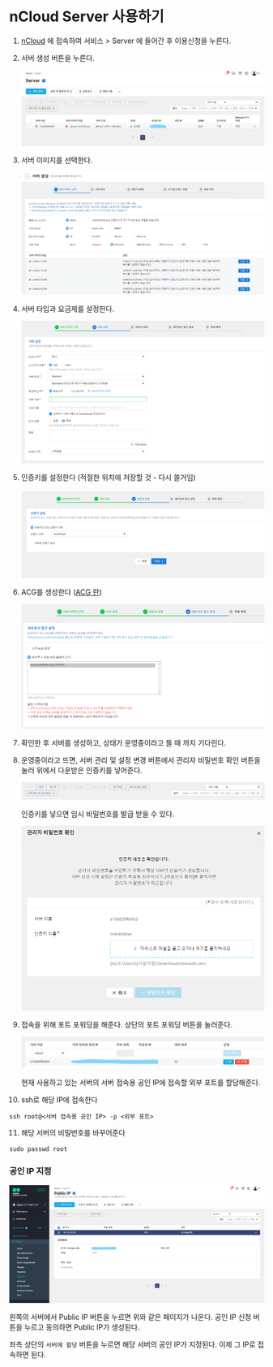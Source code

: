 # nCloud Server 사용하기



1. [nCloud]([https://www.ncloud.com](https://www.ncloud.com/)) 에 접속하여 서비스 > Server 에 들어간 후 이용신청을 누른다.

   

2. 서버 생성 버튼을 누른다.

   ![1569297782250](Images/1569297782250.jpg)

   

3. 서버 이미지를 선택한다.

   ![1569297803350](Images/1569297803350.png)

   

4. 서버 타입과 요금제를 설정한다.

   ![1569297832329](Images/1569297832329.png)

   

5. 인증키를 설정한다 (적절한 위치에 저장할 것 - 다시 쓸거임)

   ![1569297846282](Images/1569297846282.png)



6. ACG를 생성한다 ([ACG 란]())

   ![1569297905622](Images/1569297905622.png)



7. 확인한 후 서버를 생성하고, 상태가 운영중이라고 뜰 때 까지 기다린다.

8. 운영중이라고 뜨면, 서버 관리 및 설정 변경 버튼에서 관리자 비밀번호 확인 버튼을 눌러 위에서 다운받은 인증키를 넣어준다. 

   ![1569298123756](Images/1569298123756.png)

   

   인증키를 넣으면 임시 비밀번호를 발급 받을 수 있다.

   ![1569298078004](Images/1569298078004.png)



9. 접속을 위해 포트 포워딩을 해준다. 상단의 포트 포워딩 버튼을 눌러준다.

   ![1569298146756](Images/1569298146756.jpg)

   현재 사용하고 있는 서버의 서버 접속용 공인 IP에 접속할 외부 포트를 할당해준다.



10. ssh로 해당 IP에 접속한다

```
ssh root@<서버 접속용 공인 IP> -p <외부 포트>
```



11. 해당 서버의 비밀번호를 바꾸어준다

```
sudo passwd root
```



### 공인 IP 지정

![1569316066771](Images\1569316066771.jpg)

왼쪽의 서버에서 Public IP 버튼을 누르면 위와 같은 페이지가 나온다. 공인 IP 신청 버튼을 누르고 동의하면 Public IP가 생성된다.

좌측 상단의 `서버에 할당` 버튼을 누르면 해당 서버의 공인 IP가 지정된다. 이제 그 IP로 접속하면 된다.
